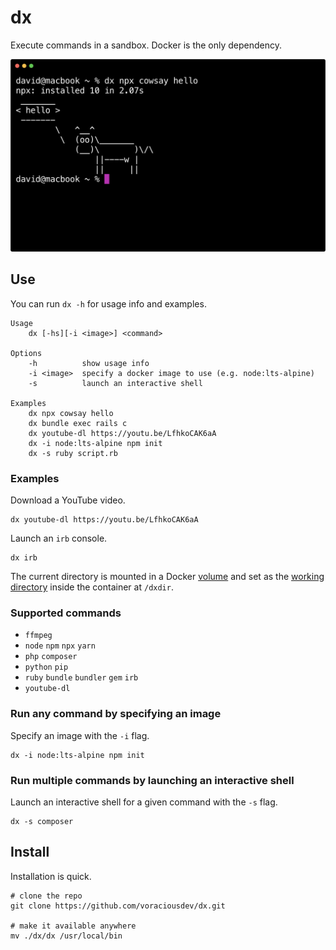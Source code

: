 # dx

Execute commands in a sandbox. Docker is the only dependency.

![](.images/screenshot.png)

## Use

You can run `dx -h` for usage info and examples.

```shell
Usage
    dx [-hs][-i <image>] <command>

Options
    -h          show usage info
    -i <image>  specify a docker image to use (e.g. node:lts-alpine)
    -s          launch an interactive shell

Examples
    dx npx cowsay hello
    dx bundle exec rails c
    dx youtube-dl https://youtu.be/LfhkoCAK6aA
    dx -i node:lts-alpine npm init
    dx -s ruby script.rb
```

### Examples

Download a YouTube video.

```shell
dx youtube-dl https://youtu.be/LfhkoCAK6aA
```

Launch an `irb` console.

```shell
dx irb
```

The current directory is mounted in a Docker [volume](https://docs.docker.com/engine/reference/commandline/run/#mount-volume--v---read-only) and set as the [working directory](https://docs.docker.com/engine/reference/commandline/run/#set-working-directory--w) inside the container at `/dxdir`.

### Supported commands

- `ffmpeg`
- `node` `npm` `npx` `yarn`
- `php` `composer`
- `python` `pip`
- `ruby` `bundle` `bundler` `gem` `irb`
- `youtube-dl`

### Run any command by specifying an image

Specify an image with the `-i` flag.

```shell
dx -i node:lts-alpine npm init
```

### Run multiple commands by launching an interactive shell

Launch an interactive shell for a given command with the `-s` flag.

```shell
dx -s composer
```

## Install

Installation is quick.

```shell
# clone the repo
git clone https://github.com/voraciousdev/dx.git

# make it available anywhere
mv ./dx/dx /usr/local/bin
```
